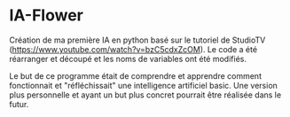 # IA-Flower

Création de ma première IA en python basé sur le tutoriel de StudioTV (https://www.youtube.com/watch?v=bzC5cdxZcOM).
Le code a été réarranger et découpé et les noms de variables ont été modifiés.

Le but de ce programme était de comprendre et apprendre comment fonctionnait et "réfléchissait" une intelligence artificiel basic.
Une version plus personnelle et ayant un but plus concret pourrait être réalisée dans le futur.
